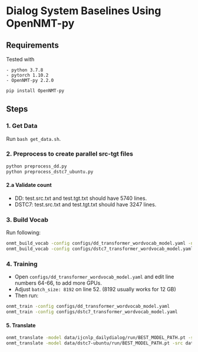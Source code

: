 # Dialog System Baselines Using OpenNMT-py

## Requirements

Tested with

    - python 3.7.8
    - pytorch 1.10.2
    - OpenNMT-py 2.2.0

```bash
pip install OpenNMT-py
```

## Steps

### 1. Get Data

Run `bash get_data.sh`.

### 2. Preprocess to create parallel src-tgt files

```sh
python preprocess_dd.py
python preprocess_dstc7_ubuntu.py
```

#### 2.a Validate count

- DD: test.src.txt and test.tgt.txt should have 5740 lines.
- DSTC7: test.src.txt and test.tgt.txt should have 3247 lines.


### 3. Build Vocab

Run following:

```sh
onmt_build_vocab -config configs/dd_transformer_wordvocab_model.yaml -n_sample 1000000
onmt_build_vocab -config configs/dstc7_transformer_wordvocab_model.yaml -n_sample 500000
```

### 4. Training

* Open `configs/dd_transformer_wordvocab_model.yaml` and edit line numbers 64-66, to add more GPUs. 
* Adjust `batch_size: 8192` on line 52. (8192 usually works for 12 GB)
* Then run:
```sh
onmt_train -config configs/dd_transformer_wordvocab_model.yaml
onmt_train -config configs/dstc7_transformer_wordvocab_model.yaml
```

#### 5. Translate

```sh
onmt_translate -model data/ijcnlp_dailydialog/run/BEST_MODEL_PATH.pt -src data/ijcnlp_dailydialog/test.src.txt -output data/ijcnlp_dailydialog/run/transformer_wordvocab_best.txt -gpu 0 -verbose
onmt_translate -model data/dstc7-ubuntu/run/BEST_MODEL_PATH.pt -src data/dstc7-ubuntu/test.src.txt -output data/dstc7-ubuntu/run/transformer_wordvocab_best.txt -gpu 0 -verbose
```